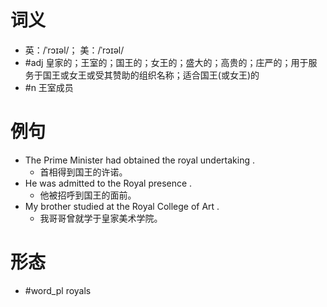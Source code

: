 # 词义
- 英：/ˈrɔɪəl/； 美：/ˈrɔɪəl/
- #adj 皇家的；王室的；国王的；女王的；盛大的；高贵的；庄严的；用于服务于国王或女王或受其赞助的组织名称；适合国王(或女王)的
- #n 王室成员
# 例句
- The Prime Minister had obtained the royal undertaking .
	- 首相得到国王的许诺。
- He was admitted to the Royal presence .
	- 他被招呼到国王的面前。
- My brother studied at the Royal College of Art .
	- 我哥哥曾就学于皇家美术学院。
# 形态
- #word_pl royals
